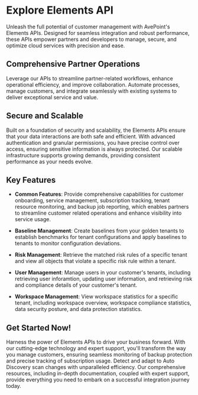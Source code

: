 # Explore Elements API  

Unleash the full potential of customer management with AvePoint's Elements APIs. Designed for seamless integration and robust performance, these APIs empower partners and developers to manage, secure, and optimize cloud services with precision and ease.

## Comprehensive Partner Operations  

Leverage our APIs to streamline partner-related workflows, enhance operational efficiency, and improve collaboration. Automate processes, manage customers, and integrate seamlessly with existing systems to deliver exceptional service and value.

## Secure and Scalable  

Built on a foundation of security and scalability, the Elements APIs ensure that your data interactions are both safe and efficient. With advanced authentication and granular permissions, you have precise control over access, ensuring sensitive information is always protected. Our scalable infrastructure supports growing demands, providing consistent performance as your needs evolve.

## Key Features  

- **Common Features**: Provide comprehensive capabilities for customer onboarding, service management, subscription tracking, tenant resource monitoring, and backup job reporting, which enables partners to streamline customer related operations and enhance visibility into service usage.

- **Baseline Management**: Create baselines from your golden tenants to establish benchmarks for tenant configurations and apply baselines to tenants to monitor configuration deviations.

- **Risk Management**: Retrieve the matched risk rules of a specific tenant and view all objects that violate a specific risk rule within a tenant.

- **User Management**: Manage users in your customer's tenants, including retrieving user inforamtion, updating user information, and retrieving risk and compliance details of your customer's tenant.

- **Workspace Management**: View workspace statistics for a specific tenant, including workspace overview, workspace compliance statistics, data security posture, and data protection statistics.

## Get Started Now! 

Harness the power of Elements APIs to drive your business forward. With our cutting-edge technology and expert support, you'll transform the way you manage customers, ensuring seamless monitoring of backup protection and precise tracking of subscription usage. Detect and adapt to Auto Discovery scan changes with unparalleled efficiency. Our comprehensive resources, including in-depth documentation, coupled with expert support, provide everything you need to embark on a successful integration journey today.  

